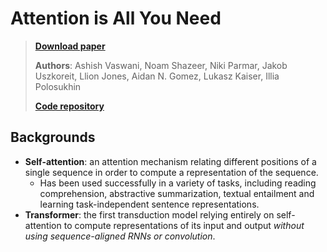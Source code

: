 # Attention is All You Need

> [**Download paper**](../../../papers/transformer%20model/Attention%20is%20All%20You%20Need.pdf)
>
> **Authors**: Ashish Vaswani, Noam Shazeer, Niki Parmar, Jakob Uszkoreit, Llion Jones, Aidan N. Gomez, Lukasz Kaiser, Illia Polosukhin
>
> [**Code repository**](https://github.com/tensorflow/tensor2tensor)

## Backgrounds

* **Self-attention**: an attention mechanism relating different positions of a single sequence in order to compute a representation of the sequence.
    * Has been used successfully in a variety of tasks, including reading comprehension, abstractive summarization, textual entailment and learning task-independent sentence representations.
* **Transformer**: the first transduction model relying entirely on self-attention to compute representations of its input and output _without using sequence-aligned RNNs or convolution_.